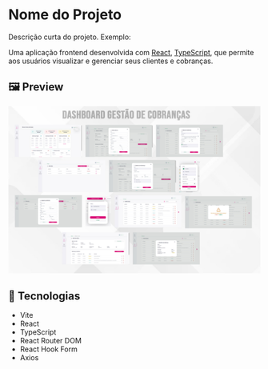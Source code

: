 # Nome do Projeto

Descrição curta do projeto. Exemplo:

Uma aplicação frontend desenvolvida com [React](https://reactjs.org/), [TypeScript](https://www.typescriptlang.org/), que permite aos usuários visualizar e gerenciar seus clientes e cobranças.

## 🖼️ Preview

![Preview do Projeto](public/Dashboard%20Gestão%20de%20Cobranças.jpg)

## 🚀 Tecnologias

- Vite
- React
- TypeScript
- React Router DOM
- React Hook Form
- Axios


